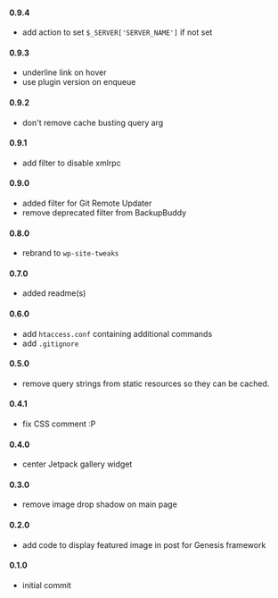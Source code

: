 #### 0.9.4
* add action to set `$_SERVER['SERVER_NAME']` if not set

#### 0.9.3
* underline link on hover
* use plugin version on enqueue

#### 0.9.2
* don't remove cache busting query arg

#### 0.9.1
* add filter to disable xmlrpc

#### 0.9.0
* added filter for Git Remote Updater
* remove deprecated filter from BackupBuddy

#### 0.8.0
* rebrand to `wp-site-tweaks`

#### 0.7.0
* added readme(s)

#### 0.6.0
* add `htaccess.conf` containing additional commands
* add `.gitignore`

#### 0.5.0
* remove query strings from static resources so they can be cached.

#### 0.4.1
* fix CSS comment :P

#### 0.4.0
* center Jetpack gallery widget

#### 0.3.0
* remove image drop shadow on main page

#### 0.2.0
* add code to display featured image in post for Genesis framework

#### 0.1.0
* initial commit
